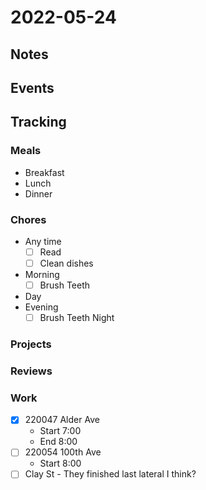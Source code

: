 # 2022-05-24
## Notes

## Events

## Tracking
### Meals
- Breakfast
- Lunch
- Dinner

### Chores
- Any time
	- [ ] Read
	- [ ] Clean dishes
- Morning
	- [ ] Brush Teeth
- Day
- Evening
	- [ ] Brush Teeth Night

### Projects

### Reviews

### Work
- [x] 220047 Alder Ave
	- Start 7:00
	- End 8:00
- [ ] 220054 100th Ave
	- Start 8:00
- [ ] Clay St - They finished last lateral I think?